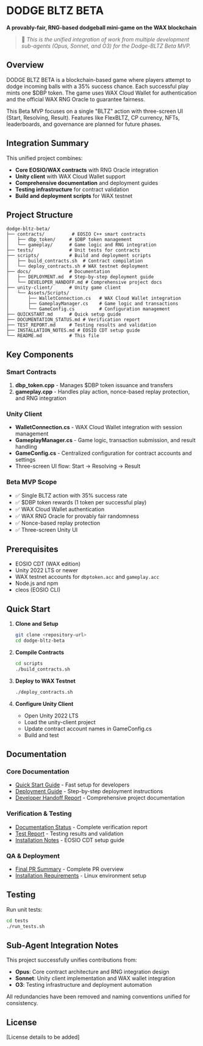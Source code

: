 # DODGE BLTZ BETA

**A provably-fair, RNG-based dodgeball mini-game on the WAX blockchain**

> 🔗 *This is the unified integration of work from multiple development sub-agents (Opus, Sonnet, and O3) for the Dodge-BLTZ Beta MVP.*

## Overview

DODGE BLTZ BETA is a blockchain-based game where players attempt to dodge incoming balls with a 35% success chance. Each successful play mints one $DBP token. The game uses WAX Cloud Wallet for authentication and the official WAX RNG Oracle to guarantee fairness.

This Beta MVP focuses on a single "BLTZ" action with three-screen UI (Start, Resolving, Result). Features like FlexBLTZ, CP currency, NFTs, leaderboards, and governance are planned for future phases.

## Integration Summary

This unified project combines:
- **Core EOSIO/WAX contracts** with RNG Oracle integration
- **Unity client** with WAX Cloud Wallet support  
- **Comprehensive documentation** and deployment guides
- **Testing infrastructure** for contract validation
- **Build and deployment scripts** for WAX testnet

## Project Structure

```
dodge-bltz-beta/
├── contracts/          # EOSIO C++ smart contracts
│   ├── dbp_token/     # $DBP token management
│   └── gameplay/      # Game logic and RNG integration
├── tests/             # Unit tests for contracts
├── scripts/           # Build and deployment scripts
│   ├── build_contracts.sh  # Contract compilation
│   └── deploy_contracts.sh # WAX testnet deployment
├── docs/              # Documentation
│   ├── DEPLOYMENT.md  # Step-by-step deployment guide
│   └── DEVELOPER_HANDOFF.md # Comprehensive project docs
├── unity-client/      # Unity game client
│   └── Assets/Scripts/
│       ├── WalletConnection.cs   # WAX Cloud Wallet integration
│       ├── GameplayManager.cs    # Game logic and transactions
│       └── GameConfig.cs         # Configuration management
├── QUICKSTART.md      # Quick setup guide
├── DOCUMENTATION_STATUS.md # Verification report
├── TEST_REPORT.md     # Testing results and validation
├── INSTALLATION_NOTES.md # EOSIO CDT setup guide
└── README.md          # This file
```

## Key Components

### Smart Contracts

1. **dbp_token.cpp** - Manages $DBP token issuance and transfers
2. **gameplay.cpp** - Handles play action, nonce-based replay protection, and RNG integration

### Unity Client

- **WalletConnection.cs** - WAX Cloud Wallet integration with session management
- **GameplayManager.cs** - Game logic, transaction submission, and result handling
- **GameConfig.cs** - Centralized configuration for contract accounts and settings
- Three-screen UI flow: Start → Resolving → Result

### Beta MVP Scope

- ✅ Single BLTZ action with 35% success rate
- ✅ $DBP token rewards (1 token per successful play)
- ✅ WAX Cloud Wallet authentication
- ✅ WAX RNG Oracle for provably fair randomness
- ✅ Nonce-based replay protection
- ✅ Three-screen Unity UI

## Prerequisites

- EOSIO CDT (WAX edition)
- Unity 2022 LTS or newer
- WAX testnet accounts for `dbptoken.acc` and `gameplay.acc`
- Node.js and npm
- cleos (EOSIO CLI)

## Quick Start

1. **Clone and Setup**
   ```bash
   git clone <repository-url>
   cd dodge-bltz-beta
   ```

2. **Compile Contracts**
   ```bash
   cd scripts
   ./build_contracts.sh
   ```

3. **Deploy to WAX Testnet**
   ```bash
   ./deploy_contracts.sh
   ```

4. **Configure Unity Client**
   - Open Unity 2022 LTS
   - Load the unity-client project
   - Update contract account names in GameConfig.cs
   - Build and test

## Documentation

### **Core Documentation**
- [Quick Start Guide](QUICKSTART.md) - Fast setup for developers
- [Deployment Guide](docs/DEPLOYMENT.md) - Step-by-step deployment instructions
- [Developer Handoff Report](docs/DEVELOPER_HANDOFF.md) - Comprehensive project documentation

### **Verification & Testing**
- [Documentation Status](DOCUMENTATION_STATUS.md) - Complete verification report
- [Test Report](TEST_REPORT.md) - Testing results and validation
- [Installation Notes](INSTALLATION_NOTES.md) - EOSIO CDT setup guide

### **QA & Deployment**
- [Final PR Summary](../FINAL_PR_SUMMARY.md) - Complete PR overview
- [Installation Requirements](INSTALLATION_NOTES.md#deployment-readiness) - Linux environment setup

## Testing

Run unit tests:
```bash
cd tests
./run_tests.sh
```

## Sub-Agent Integration Notes

This project successfully unifies contributions from:
- **Opus**: Core contract architecture and RNG integration design
- **Sonnet**: Unity client implementation and WAX wallet integration
- **O3**: Testing infrastructure and deployment automation

All redundancies have been removed and naming conventions unified for consistency.

## License

[License details to be added]